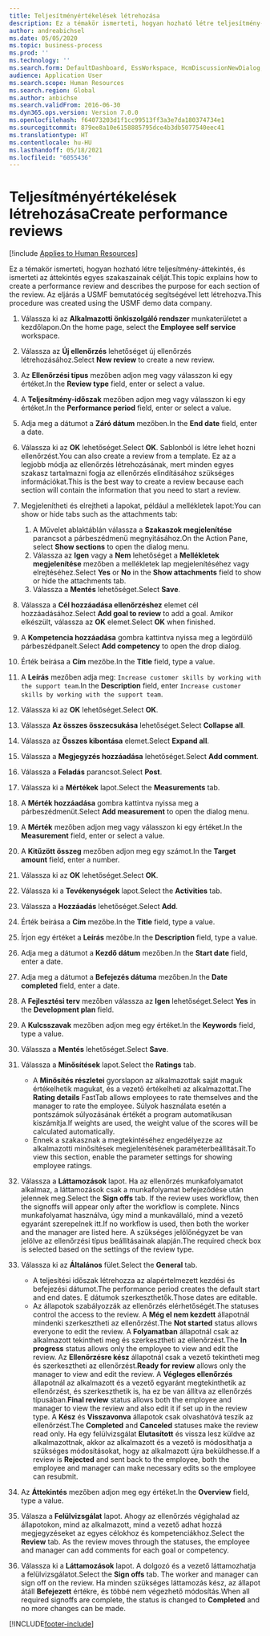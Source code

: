 ```yaml
---
title: Teljesítményértékelések létrehozása
description: Ez a témakör ismerteti, hogyan hozható létre teljesítmény-áttekintés, és ismerteti az áttekintés egyes szakaszainak célját.
author: andreabichsel
ms.date: 05/05/2020
ms.topic: business-process
ms.prod: ''
ms.technology: ''
ms.search.form: DefaultDashboard, EssWorkspace, HcmDiscussionNewDialog, HcmDiscussion, HcmDiscussionChangeSettings, HcmDiscussionAddGoalDialog, HcmTopicCreate, HcmMeasurementDetailDialog, HcmPerfJournalAdd, HcmEmployeeDevelopmentWorkspace
audience: Application User
ms.search.scope: Human Resources
ms.search.region: Global
ms.author: anbichse
ms.search.validFrom: 2016-06-30
ms.dyn365.ops.version: Version 7.0.0
ms.openlocfilehash: f64073203d1f1cc99513ff3a3e7da180374734e1
ms.sourcegitcommit: 879ee8a10e6158885795dce4b3db5077540eec41
ms.translationtype: HT
ms.contentlocale: hu-HU
ms.lasthandoff: 05/18/2021
ms.locfileid: "6055436"
---
```

# <a name="create-performance-reviews"></a><span data-ttu-id="9bfca-103">Teljesítményértékelések létrehozása</span><span class="sxs-lookup"><span data-stu-id="9bfca-103">Create performance reviews</span></span>

[!include [Applies to Human Resources](../includes/applies-to-hr.md)]


<span data-ttu-id="9bfca-104">Ez a témakör ismerteti, hogyan hozható létre teljesítmény-áttekintés, és ismerteti az áttekintés egyes szakaszainak célját.</span><span class="sxs-lookup"><span data-stu-id="9bfca-104">This topic explains how to create a performance review and describes the purpose for each section of the review.</span></span> <span data-ttu-id="9bfca-105">Az eljárás a USMF bemutatócég segítségével lett létrehozva.</span><span class="sxs-lookup"><span data-stu-id="9bfca-105">This procedure was created using the USMF demo data company.</span></span>

1. <span data-ttu-id="9bfca-106">Válassza ki az **Alkalmazotti önkiszolgáló rendszer** munkaterületet a kezdőlapon.</span><span class="sxs-lookup"><span data-stu-id="9bfca-106">On the home page, select the **Employee self service** workspace.</span></span>
2. <span data-ttu-id="9bfca-107">Válassza az **Új ellenőrzés** lehetőséget új ellenőrzés létrehozásához.</span><span class="sxs-lookup"><span data-stu-id="9bfca-107">Select **New review** to create a new review.</span></span>
3. <span data-ttu-id="9bfca-108">Az **Ellenőrzési típus** mezőben adjon meg vagy válasszon ki egy értéket.</span><span class="sxs-lookup"><span data-stu-id="9bfca-108">In the **Review type** field, enter or select a value.</span></span>
4. <span data-ttu-id="9bfca-109">A **Teljesítmény-időszak** mezőben adjon meg vagy válasszon ki egy értéket.</span><span class="sxs-lookup"><span data-stu-id="9bfca-109">In the **Performance period** field, enter or select a value.</span></span>
5. <span data-ttu-id="9bfca-110">Adja meg a dátumot a **Záró dátum** mezőben.</span><span class="sxs-lookup"><span data-stu-id="9bfca-110">In the **End date** field, enter a date.</span></span>
6. <span data-ttu-id="9bfca-111">Válassza ki az **OK** lehetőséget.</span><span class="sxs-lookup"><span data-stu-id="9bfca-111">Select **OK**.</span></span> <span data-ttu-id="9bfca-112">Sablonból is létre lehet hozni ellenőrzést.</span><span class="sxs-lookup"><span data-stu-id="9bfca-112">You can also create a review from a template.</span></span> <span data-ttu-id="9bfca-113">Ez az a legjobb módja az ellenőrzés létrehozásának, mert minden egyes szakasz tartalmazni fogja az ellenőrzés elindításához szükséges információkat.</span><span class="sxs-lookup"><span data-stu-id="9bfca-113">This is the best way to create a review because each section will contain the information that you need to start a review.</span></span>  
7. <span data-ttu-id="9bfca-114">Megjelenítheti és elrejtheti a lapokat, például a mellékletek lapot:</span><span class="sxs-lookup"><span data-stu-id="9bfca-114">You can show or hide tabs such as the attachments tab:</span></span>

    1. <span data-ttu-id="9bfca-115">A Művelet ablaktáblán válassza a **Szakaszok megjelenítése** parancsot a párbeszédmenü megnyitásához.</span><span class="sxs-lookup"><span data-stu-id="9bfca-115">On the Action Pane, select **Show sections** to open the dialog menu.</span></span>
    1. <span data-ttu-id="9bfca-116">Válassza az **Igen** vagy a **Nem** lehetőséget a **Mellékletek megjelenítése** mezőben a mellékletek lap megjelenítéséhez vagy elrejtéséhez.</span><span class="sxs-lookup"><span data-stu-id="9bfca-116">Select **Yes** or **No** in the **Show attachments** field to show or hide the attachments tab.</span></span>
    1. <span data-ttu-id="9bfca-117">Válassza a **Mentés** lehetőséget.</span><span class="sxs-lookup"><span data-stu-id="9bfca-117">Select **Save**.</span></span>

8. <span data-ttu-id="9bfca-118">Válassza a **Cél hozzáadása ellenőrzéshez** elemet cél hozzáadásához.</span><span class="sxs-lookup"><span data-stu-id="9bfca-118">Select **Add goal to review** to add a goal.</span></span> <span data-ttu-id="9bfca-119">Amikor elkészült, válassza az **OK** elemet.</span><span class="sxs-lookup"><span data-stu-id="9bfca-119">Select **OK** when finished.</span></span>
9. <span data-ttu-id="9bfca-120">A **Kompetencia hozzáadása** gombra kattintva nyissa meg a legördülő párbeszédpanelt.</span><span class="sxs-lookup"><span data-stu-id="9bfca-120">Select **Add competency** to open the drop dialog.</span></span>
10. <span data-ttu-id="9bfca-121">Érték beírása a **Cím** mezőbe.</span><span class="sxs-lookup"><span data-stu-id="9bfca-121">In the **Title** field, type a value.</span></span>
11. <span data-ttu-id="9bfca-122">A **Leírás** mezőben adja meg: `Increase customer skills by working with the support team`.</span><span class="sxs-lookup"><span data-stu-id="9bfca-122">In the **Description** field, enter `Increase customer skills by working with the support team`.</span></span>
12. <span data-ttu-id="9bfca-123">Válassza ki az **OK** lehetőséget.</span><span class="sxs-lookup"><span data-stu-id="9bfca-123">Select **OK**.</span></span>
13. <span data-ttu-id="9bfca-124">Válassza **Az összes összecsukása** lehetőséget.</span><span class="sxs-lookup"><span data-stu-id="9bfca-124">Select **Collapse all**.</span></span>
14. <span data-ttu-id="9bfca-125">Válassza az **Összes kibontása** elemet.</span><span class="sxs-lookup"><span data-stu-id="9bfca-125">Select **Expand all**.</span></span>
15. <span data-ttu-id="9bfca-126">Válassza a **Megjegyzés hozzáadása** lehetőséget.</span><span class="sxs-lookup"><span data-stu-id="9bfca-126">Select **Add comment**.</span></span>
16. <span data-ttu-id="9bfca-127">Válassza a **Feladás** parancsot.</span><span class="sxs-lookup"><span data-stu-id="9bfca-127">Select **Post**.</span></span>
17. <span data-ttu-id="9bfca-128">Válassza ki a **Mértékek** lapot.</span><span class="sxs-lookup"><span data-stu-id="9bfca-128">Select the **Measurements** tab.</span></span>
18. <span data-ttu-id="9bfca-129">A **Mérték hozzáadása** gombra kattintva nyissa meg a párbeszédmenüt.</span><span class="sxs-lookup"><span data-stu-id="9bfca-129">Select **Add measurement** to open the dialog menu.</span></span>
19. <span data-ttu-id="9bfca-130">A **Mérték** mezőben adjon meg vagy válasszon ki egy értéket.</span><span class="sxs-lookup"><span data-stu-id="9bfca-130">In the **Measurement** field, enter or select a value.</span></span>
26. <span data-ttu-id="9bfca-131">A **Kitűzött összeg** mezőben adjon meg egy számot.</span><span class="sxs-lookup"><span data-stu-id="9bfca-131">In the **Target amount** field, enter a number.</span></span>
20. <span data-ttu-id="9bfca-132">Válassza ki az **OK** lehetőséget.</span><span class="sxs-lookup"><span data-stu-id="9bfca-132">Select **OK**.</span></span>
21. <span data-ttu-id="9bfca-133">Válassza ki a **Tevékenységek** lapot.</span><span class="sxs-lookup"><span data-stu-id="9bfca-133">Select the **Activities** tab.</span></span>
22. <span data-ttu-id="9bfca-134">Válassza a **Hozzáadás** lehetőséget.</span><span class="sxs-lookup"><span data-stu-id="9bfca-134">Select **Add**.</span></span>
23. <span data-ttu-id="9bfca-135">Érték beírása a **Cím** mezőbe.</span><span class="sxs-lookup"><span data-stu-id="9bfca-135">In the **Title** field, type a value.</span></span>
24. <span data-ttu-id="9bfca-136">Írjon egy értéket a **Leírás** mezőbe.</span><span class="sxs-lookup"><span data-stu-id="9bfca-136">In the **Description** field, type a value.</span></span>
25. <span data-ttu-id="9bfca-137">Adja meg a dátumot a **Kezdő dátum** mezőben.</span><span class="sxs-lookup"><span data-stu-id="9bfca-137">In the **Start date** field, enter a date.</span></span>
26. <span data-ttu-id="9bfca-138">Adja meg a dátumot a **Befejezés dátuma** mezőben.</span><span class="sxs-lookup"><span data-stu-id="9bfca-138">In the **Date completed** field, enter a date.</span></span>
27. <span data-ttu-id="9bfca-139">A **Fejlesztési terv** mezőben válassza az **Igen** lehetőséget.</span><span class="sxs-lookup"><span data-stu-id="9bfca-139">Select **Yes** in the **Development plan** field.</span></span>
28. <span data-ttu-id="9bfca-140">A **Kulcsszavak** mezőben adjon meg egy értéket.</span><span class="sxs-lookup"><span data-stu-id="9bfca-140">In the **Keywords** field, type a value.</span></span>
29. <span data-ttu-id="9bfca-141">Válassza a **Mentés** lehetőséget.</span><span class="sxs-lookup"><span data-stu-id="9bfca-141">Select **Save**.</span></span>
30. <span data-ttu-id="9bfca-142">Válassza a **Minősítések** lapot.</span><span class="sxs-lookup"><span data-stu-id="9bfca-142">Select the **Ratings** tab.</span></span>  

    - <span data-ttu-id="9bfca-143">A **Minősítés részletei** gyorslapon az alkalmazottak saját maguk értékelhetik magukat, és a vezető értékelheti az alkalmazottat.</span><span class="sxs-lookup"><span data-stu-id="9bfca-143">The **Rating details** FastTab allows employees to rate themselves and the manager to rate the employee.</span></span> <span data-ttu-id="9bfca-144">Súlyok használata esetén a pontszámok súlyozásának értékét a program automatikusan kiszámítja.</span><span class="sxs-lookup"><span data-stu-id="9bfca-144">If weights are used, the weight value of the scores will be calculated automatically.</span></span>  
    - <span data-ttu-id="9bfca-145">Ennek a szakasznak a megtekintéséhez engedélyezze az alkalmazotti minősítések megjelenítésének paraméterbeállításait.</span><span class="sxs-lookup"><span data-stu-id="9bfca-145">To view this section, enable the parameter settings for showing employee ratings.</span></span>  

31. <span data-ttu-id="9bfca-146">Válassza a **Láttamozások** lapot. Ha az ellenőrzés munkafolyamatot alkalmaz, a láttamozások csak a munkafolyamat befejeződése után jelennek meg.</span><span class="sxs-lookup"><span data-stu-id="9bfca-146">Select the **Sign offs** tab. If the review uses workflow, then the signoffs will appear only after the workflow is complete.</span></span> <span data-ttu-id="9bfca-147">Nincs munkafolyamat használva, úgy mind a munkavállaló, mind a vezető egyaránt szerepelnek itt.</span><span class="sxs-lookup"><span data-stu-id="9bfca-147">If no workflow is used, then both the worker and the manager are listed here.</span></span> <span data-ttu-id="9bfca-148">A szükséges jelölőnégyzet be van jelölve az ellenőrzési típus beállításainak alapján.</span><span class="sxs-lookup"><span data-stu-id="9bfca-148">The required check box is selected based on the settings of the review type.</span></span>  
32. <span data-ttu-id="9bfca-149">Válassza ki az **Általános** fület.</span><span class="sxs-lookup"><span data-stu-id="9bfca-149">Select the **General** tab.</span></span>

    - <span data-ttu-id="9bfca-150">A teljesítési időszak létrehozza az alapértelmezett kezdési és befejezési dátumot.</span><span class="sxs-lookup"><span data-stu-id="9bfca-150">The performance period creates the default start and end dates.</span></span> <span data-ttu-id="9bfca-151">E dátumok szerkeszthetők.</span><span class="sxs-lookup"><span data-stu-id="9bfca-151">Those dates are editable.</span></span>  
    - <span data-ttu-id="9bfca-152">Az állapotok szabályozzák az ellenőrzés elérhetőségét.</span><span class="sxs-lookup"><span data-stu-id="9bfca-152">The statuses control the access to the review.</span></span> <span data-ttu-id="9bfca-153">A **Még el nem kezdett** állapotnál mindenki szerkesztheti az ellenőrzést.</span><span class="sxs-lookup"><span data-stu-id="9bfca-153">The **Not started** status allows everyone to edit the review.</span></span> <span data-ttu-id="9bfca-154">A **Folyamatban** állapotnál csak az alkalmazott tekintheti meg és szerkesztheti az ellenőrzést.</span><span class="sxs-lookup"><span data-stu-id="9bfca-154">The **In progress** status allows only the employee to view and edit the review.</span></span> <span data-ttu-id="9bfca-155">Az **Ellenőrzésre kész** állapotnál csak a vezető tekintheti meg és szerkesztheti az ellenőrzést.</span><span class="sxs-lookup"><span data-stu-id="9bfca-155">**Ready for review** allows only the manager to view and edit the review.</span></span> <span data-ttu-id="9bfca-156">A **Végleges ellenőrzés** állapotnál az alkalmazott és a vezető egyaránt megtekinthetik az ellenőrzést, és szerkeszthetik is, ha ez be van állítva az ellenőrzés típusában.</span><span class="sxs-lookup"><span data-stu-id="9bfca-156">**Final review** status allows both the employee and manager to view the review and also edit it if set up in the review type.</span></span> <span data-ttu-id="9bfca-157">A **Kész** és **Visszavonva** állapotok csak olvashatóvá teszik az ellenőrzést.</span><span class="sxs-lookup"><span data-stu-id="9bfca-157">The **Completed** and **Canceled** statuses make the review read only.</span></span> <span data-ttu-id="9bfca-158">Ha egy felülvizsgálat **Elutasított** és vissza lesz küldve az alkalmazottnak, akkor az alkalmazott és a vezető is módosíthatja a szükséges módosításokat, hogy az alkalmazott újra beküldhesse.</span><span class="sxs-lookup"><span data-stu-id="9bfca-158">If a review is **Rejected** and sent back to the employee, both the employee and manager can make necessary edits so the employee can resubmit.</span></span>

33. <span data-ttu-id="9bfca-159">Az **Áttekintés** mezőben adjon meg egy értéket.</span><span class="sxs-lookup"><span data-stu-id="9bfca-159">In the **Overview** field, type a value.</span></span>
34. <span data-ttu-id="9bfca-160">Válasza a **Felülvizsgálat** lapot. Ahogy az ellenőrzés végighalad az állapotokon, mind az alkalmazott, mind a vezető adhat hozzá megjegyzéseket az egyes célokhoz és kompetenciákhoz.</span><span class="sxs-lookup"><span data-stu-id="9bfca-160">Select the **Review** tab. As the review moves through the statuses, the employee and manager can add comments for each goal or competency.</span></span>  
35. <span data-ttu-id="9bfca-161">Válassza ki a **Láttamozások** lapot. A dolgozó és a vezető láttamozhatja a felülvizsgálatot.</span><span class="sxs-lookup"><span data-stu-id="9bfca-161">Select the **Sign offs** tab. The worker and manager can sign off on the review.</span></span> <span data-ttu-id="9bfca-162">Ha minden szükséges láttamozás kész, az állapot átáll **Befejezett** értékre, és többé nem végezhető módosítás.</span><span class="sxs-lookup"><span data-stu-id="9bfca-162">When all required signoffs are complete, the status is changed to **Completed** and no more changes can be made.</span></span>  



[!INCLUDE[footer-include](../includes/footer-banner.md)]